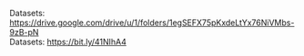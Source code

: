 Datasets: https://drive.google.com/drive/u/1/folders/1egSEFX75pKxdeLtYx76NiVMbs-9zB-pN<BR>
Datasets: https://bit.ly/41NIhA4
